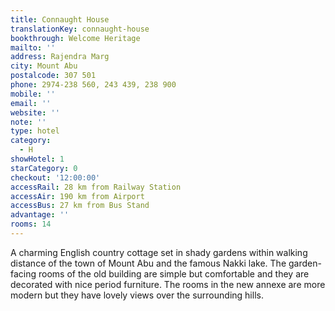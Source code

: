 ```yaml
---
title: Connaught House
translationKey: connaught-house
bookthrough: Welcome Heritage
mailto: ''
address: Rajendra Marg
city: Mount Abu
postalcode: 307 501
phone: 2974-238 560, 243 439, 238 900
mobile: ''
email: ''
website: ''
note: ''
type: hotel
category:
  - H
showHotel: 1
starCategory: 0
checkout: '12:00:00'
accessRail: 28 km from Railway Station
accessAir: 190 km from Airport
accessBus: 27 km from Bus Stand
advantage: ''
rooms: 14
---
```

A charming English country cottage set in shady gardens within walking distance of the town of Mount Abu and the famous Nakki lake. The garden-facing rooms of the old building are simple but comfortable and they are decorated with nice period furniture. The rooms in the new annexe are more modern but they have lovely views over the surrounding hills.